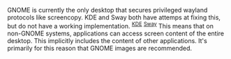 GNOME is currently the only desktop that secures privileged wayland protocols like screencopy. KDE and Sway both have attemps at fixing this, but do not have a working implementation. <sup>[KDE](https://invent.kde.org/plasma/xdg-desktop-portal-kde/-/issues/7)</sup> <sup>[Sway](https://github.com/swaywm/sway/issues/2333)</sup> This means that on non-GNOME systems, applications can access screen content of the entire desktop. This implicitly includes the content of other applications. It's primarily for this reason that GNOME images are recommended.
